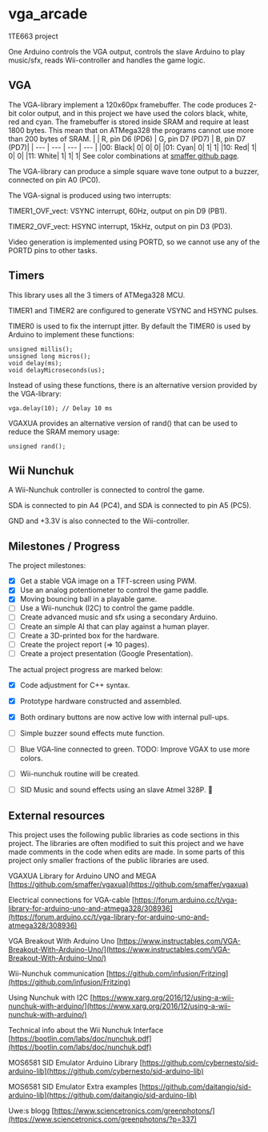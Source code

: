 # vga_arcade
1TE663 project

One Arduino controls the VGA output, controls the slave Arduino to play music/sfx, reads Wii-controller and handles the game logic.

## VGA
The VGA-library implement a 120x60px framebuffer. The code produces 2-bit color output,
and in this project we have used the colors black, white, red and cyan.
The framebuffer is stored inside SRAM and require at least 1800 bytes.
This mean that on ATMega328 the programs cannot use more than 200 bytes of SRAM.
| | R, pin D6 (PD6) | G, pin D7 (PD7) | B, pin D7 (PD7)|
| --- | --- | --- | --- |
|00: Black|	0|	0|	0|
|01: Cyan|	0|	1|	1|
|10: Red|	1|	0|	0|
|11: White|	1|	1|	1|
See color combinations at [smaffer github page](https://github.com/smaffer/vgax).

The VGA-library can produce a simple square wave tone output to a buzzer, connected on pin A0 (PC0).

The VGA-signal is produced using two interrupts:

TIMER1_OVF_vect: VSYNC interrupt, 60Hz, output on pin D9 (PB1).

TIMER2_OVF_vect: HSYNC interrupt, 15kHz, output on pin D3 (PD3).

Video generation is implemented using PORTD, so we cannot use any of the PORTD pins to other tasks.

## Timers
This library uses all the 3 timers of ATMega328 MCU.

TIMER1 and TIMER2 are configured to generate VSYNC and HSYNC pulses.

TIMER0 is used to fix the interrupt jitter. By default the TIMER0 is used by Arduino to implement these functions:

	unsigned millis();
	unsigned long micros();
	void delay(ms); 
	void delayMicroseconds(us);

Instead of using these functions, there is an alternative version provided by the VGA-library:

	vga.delay(10); // Delay 10 ms

VGAXUA provides an alternative version of rand() that can be used to reduce the SRAM memory usage:

	unsigned rand();


## Wii Nunchuk
A Wii-Nunchuk controller is connected to control the game.

SDA is connected to pin A4 (PC4), and SDA is connected to pin A5 (PC5).

GND and +3.3V is also connected to the Wii-controller.


## Milestones / Progress
The project milestones:
- [x] Get a stable VGA image on a TFT-screen using PWM.
- [x] Use an analog potentiometer to control the game paddle.
- [x] Moving bouncing ball in a playable game.
- [ ] Use a Wii-nunchuk (I2C) to control the game paddle.
- [ ] Create advanced music and sfx using a secondary Arduino.
- [ ] Create an simple AI that can play against a human player.
- [ ] Create a 3D-printed box for the hardware.
- [ ] Create the project report (=> 10 pages).
- [ ] Create a project presentation (Google Presentation).

The actual project progress are marked below:
- [x] Code adjustment for C++ syntax.
- [x] Prototype hardware constructed and assembled.
- [x] Both ordinary buttons are now active low with internal pull-ups.
- [ ] Simple buzzer sound effects mute function.
- [ ] Blue VGA-line connected to green. TODO: Improve VGAX to use more colors.
- [ ] Wii-nunchuk routine will be created.
- [ ] SID Music and sound effects using an slave Atmel 328P. :slightly_smiling_face:


## External resources
This project uses the following public libraries as code sections in this project. The libraries are often modified to suit this project and we have made comments in the code when edits are made. In some parts of this project only smaller fractions of the public libraries are used.

VGAXUA Library for Arduino UNO and MEGA [https://github.com/smaffer/vgaxua](https://github.com/smaffer/vgaxua)

Electrical connections for VGA-cable [https://forum.arduino.cc/t/vga-library-for-arduino-uno-and-atmega328/308936](https://forum.arduino.cc/t/vga-library-for-arduino-uno-and-atmega328/308936)

VGA Breakout With Arduino Uno [https://www.instructables.com/VGA-Breakout-With-Arduino-Uno/](https://www.instructables.com/VGA-Breakout-With-Arduino-Uno/)

Wii-Nunchuk communication [https://github.com/infusion/Fritzing](https://github.com/infusion/Fritzing)

Using Nunchuk with I2C [https://www.xarg.org/2016/12/using-a-wii-nunchuk-with-arduino/](https://www.xarg.org/2016/12/using-a-wii-nunchuk-with-arduino/)

Technical info about the Wii Nunchuk Interface [https://bootlin.com/labs/doc/nunchuk.pdf](https://bootlin.com/labs/doc/nunchuk.pdf)

MOS6581 SID Emulator Arduino Library [https://github.com/cybernesto/sid-arduino-lib](https://github.com/cybernesto/sid-arduino-lib)

MOS6581 SID Emulator Extra examples [https://github.com/daitangio/sid-arduino-lib](https://github.com/daitangio/sid-arduino-lib)

Uwe:s blogg [https://www.sciencetronics.com/greenphotons/](https://www.sciencetronics.com/greenphotons/?p=337)

